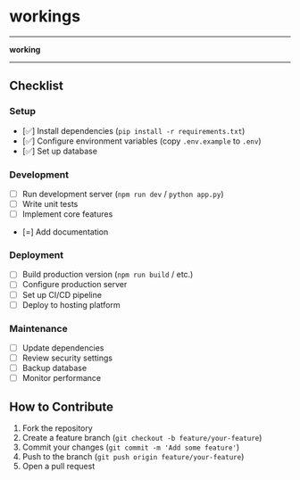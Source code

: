 # workings

---

**working**



---


## Checklist

### Setup
- [✅] Install dependencies (`pip install -r requirements.txt`)
- [✅] Configure environment variables (copy `.env.example` to `.env`)
- [✅] Set up database 

### Development
- [ ] Run development server (`npm run dev` / `python app.py`)
- [ ] Write unit tests
- [ ] Implement core features
- [=] Add documentation

### Deployment
- [ ] Build production version (`npm run build` / etc.)
- [ ] Configure production server
- [ ] Set up CI/CD pipeline
- [ ] Deploy to hosting platform

### Maintenance
- [ ] Update dependencies
- [ ] Review security settings
- [ ] Backup database
- [ ] Monitor performance

## How to Contribute
1. Fork the repository
2. Create a feature branch (`git checkout -b feature/your-feature`)
3. Commit your changes (`git commit -m 'Add some feature'`)
4. Push to the branch (`git push origin feature/your-feature`)
5. Open a pull request 
